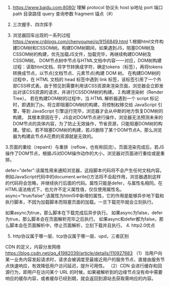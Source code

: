 1. https://www.baidu.com:8080/
理解 protocol 协议头
host ip地址
port 端口
path 目录路径
query 查询参数
fragment 锚点（#）

2. 三次握手、四次挥手

3. 浏览器回车出现的一系列过程
https://www.cnblogs.com/chenyoumei/p/9156849.html
1.根据html文件构建DOM树和CSSOM树。构建DOM树期间，如果遇到JS，阻塞DOM树及CSSOM树的构建，优先加载JS文件，加载完毕，再继续构建DOM树及CSSOM树。
  DOM节点树中节点与HTML文档中内容一一对应，DOM树构建过程：读取html文档，将字节转换成字符，确定tokens（标签），再将tokens转换成节点，以节点(文档节点、元素节点)构建 DOM 树。
  在构建DOM树的过程中，在 HTML 文档的 head 标签中遇到 link 标签，该标签引用了一个外部CSS样式表。由于预见到需要利用该CSS资源来渲染页面，浏览器会立即发出对该CSS资源的请求，并进行CSSDOM树的构建。
2.构建渲染树（Render Tree）。
  若在构建DOM树的过程中，当 HTML 解析器遇到一个 script 标记时，即遇到了js，将立即阻塞DOM树的构建，将控制权移交给 JavaScript 引擎，等到 JavaScript 引擎运行完毕，浏览器才会从中断的地方恢复DOM树的构建。
  其根本原因在于，JS会对DOM节点进行操作，浏览器无法预测未来的DOM节点的具体内容，为了防止无效操作，节省资源，只能阻塞DOM树的构建。譬如，若不阻塞DOM树的构建，若JS删除了某个DOM节点A，那么浏览器为构建此节点A花费的资源就是无效的。

3.页面的重绘（repaint）与重排（reflow，也有称回流）。页面渲染完成后，若JS操作了DOM节点，根据JS对DOM操作动作的大小，浏览器对页面进行重绘或是重排。
<script type="text/javascript" defer="defer" async="true/false" src="js文档地址"></script>

defer="defer":该属性用来通知浏览器，这段脚本代码将不会产生任何文档内容。例如JavaScript代码中的document.write()方法将不会起作用，浏览器遇到这样的代码将会忽略，并继续执行后面的代码。属性只能是defer，与属性名相同。在HTML语法格式下，也允许不定义属性值，仅仅使用属性名。
async="true/false":该属性为html5中新增的属性，它的作用是能够异步地下载和执行脚本，不因为加载脚本而阻塞页面的加载。一旦下载完毕就会立刻执行。

如果async为true，那么脚本在下载完成后异步执行。
如果async为false，defer为true，那么脚本会在页面解析完毕之后执行。
如果async和defer都为false，那么脚本会在页面解析中，停止页面解析，立刻下载并且执行。
4. http2.0优点

5. http协议属于哪一层、tcp协议属于哪一层、upd，三者区别

CDN 的定义，内容分发网络
https://blog.csdn.net/qq_41982039/article/details/110927683
（1）当用户向某一业务内容发起请求时，请求会被调度至最接近用户的服务节点，直接由服务节点快速响应，有效降低用户访问延迟，提升可用性。
（2）CDN 会进行缓存和回源行为，即用户在访问某个 URL 的时候，如果被解析到的边缘节点没有命中需要响应的缓存内容，或者缓存已经到期，就会返回到源站去获取需响应的内容。